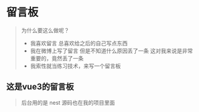 # 留言板    

> 为什么要这么做呢？
> + 我喜欢留言 总喜欢给之后的自己写点东西
> + 我在微博上写了留言 但是不知道什么原因丢了一条
这对我来说是非常重要的，竟然丢了一条
> + 我索性就当练习技术，来写一个留言板

## 这是vue3的留言板

> 后台用的是 nest 源码也在我的项目里面